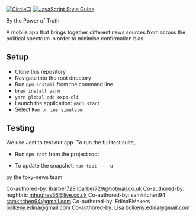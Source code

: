 [![CircleCI](https://circleci.com/gh/rayswilling/PowerOfTruth.svg?style=svg)](https://circleci.com/gh/rayswilling/PowerOfTruth)
[![JavaScript Style Guide](https://img.shields.io/badge/code_style-standard-brightgreen.svg)](https://standardjs.com)

 By the Power of Truth

A mobile app that brings together different news sources from across the political spectrum in order to minimise confirmation bias.

## Setup

- Clone this repository
- Navigate into the root directory
- Run `npm install` from the command line.
- `brew install yarn`
- `yarn global add expo-cli`
- Launch the application: `yarn start`
- Select `Run on ios simulator`


## Testing

We use Jest to test our app. To run the full test suite,
- Run `npm test` from the project root

- To update the snapshot: `npm test -- -u`


by the foxy-news team

Co-authored-by: lbarber729 <lbarber729@hotmail.co.uk>
Co-authored-by: hughbric <mhughes36@live.co.uk>
Co-authored-by: samkitchen94 <samkitchen94@gmail.com>
Co-authored-by: EdinaBMakers <bolkeny.edina@gmail.com>
Co-authored-by: Lisa <bolkeny.edina@gmail.com>
